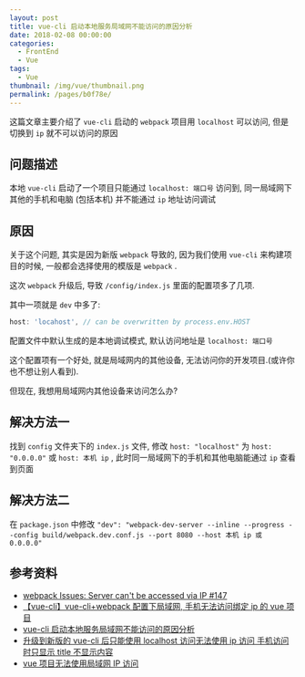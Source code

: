 ```yaml
---
layout: post
title: vue-cli 启动本地服务局域网不能访问的原因分析
date: 2018-02-08 00:00:00
categories: 
  - FrontEnd
  - Vue
tags: 
  - Vue
thumbnail: /img/vue/thumbnail.png
permalink: /pages/b0f78e/
---
```


这篇文章主要介绍了 `vue-cli` 启动的 `webpack` 项目用 `localhost` 可以访问, 但是切换到 `ip` 就不可以访问的原因

<!-- more -->

## 问题描述

本地 `vue-cli` 启动了一个项目只能通过 `localhost: 端口号` 访问到, 同一局域网下其他的手机和电脑 (包括本机) 并不能通过 `ip` 地址访问调试

## 原因

关于这个问题, 其实是因为新版 `webpack` 导致的, 因为我们使用 `vue-cli` 来构建项目的时候, 一般都会选择使用的模版是 `webpack` .

这次 `webpack` 升级后, 导致 `/config/index.js` 里面的配置项多了几项.

其中一项就是 `dev` 中多了:

``` js
host: 'locahost', // can be overwritten by process.env.HOST
```

配置文件中默认生成的是本地调试模式, 默认访问地址是 `localhost: 端口号`

这个配置项有一个好处, 就是局域网内的其他设备, 无法访问你的开发项目.(或许你也不想让别人看到).

但现在, 我想用局域网内其他设备来访问怎么办?

## 解决方法一

找到 `config` 文件夹下的 `index.js` 文件, 修改 `host: "localhost"` 为 `host: "0.0.0.0"` 或 `host: 本机 ip` , 此时同一局域网下的手机和其他电脑能通过 `ip` 查看到页面

## 解决方法二

在 `package.json` 中修改 `"dev": "webpack-dev-server --inline --progress --config build/webpack.dev.conf.js --port 8080 --host 本机 ip 或 0.0.0.0"`

## 参考资料

- [webpack Issues: Server can't be accessed via IP #147](https://github.com/webpack/webpack-dev-server/issues/147)
- [【vue-cli】vue-cli+webpack 配置下局域网, 手机无法访问绑定 ip 的 vue 项目](https://blog.csdn.net/z767327552/article/details/79491361)
- [vue-cli 启动本地服务局域网不能访问的原因分析](https://www.jb51.net/article/133435.htm)
- [升级到新版的 vue-cli 后只能使用 localhost 访问无法使用 ip 访问 手机访问时只显示 title 不显示内容](https://www.2cto.com/kf/201712/706118.html)
- [vue 项目无法使用局域网 IP 访问](https://www.vue-js.com/topic/5a130ff86547992b6f9ad84c)
